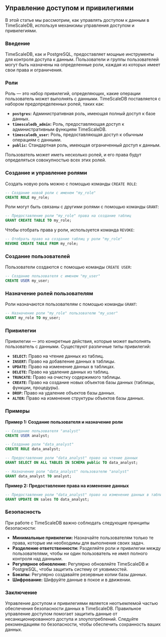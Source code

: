 ## Управление доступом и привилегиями

В этой статье мы рассмотрим, как управлять доступом к данным в TimeScaleDB, используя механизмы управления доступом и привилегиями.

### Введение

TimeScaleDB, как и PostgreSQL, предоставляет мощные инструменты для контроля доступа к данным.  Пользователи и группы пользователей могут быть назначены на определенные роли,  каждая из которых имеет свои права и ограничения. 

### Роли

Роль — это набор привилегий, определяющих, какие операции пользователь может выполнять с данными. TimeScaleDB поставляется с набором предопределенных ролей, таких как:

* **`postgres`:**  Административная роль,  имеющая полный доступ к базе данных.
* **`timescaledb_admin`:** Роль,  предоставляющая доступ к административным функциям TimeScaleDB.
* **`timescaledb_user`:** Роль,  предоставляющая доступ к обычным операциям с данными.
* **`public`:** Стандартная роль,  имеющая ограниченный доступ к данным.

Пользователь может иметь несколько ролей,  и его права будут определяться совокупностью всех этих ролей.

### Создание и управление ролями

Создать новую роль можно с помощью команды `CREATE ROLE`:

```sql
-- Создание новой роли с именем "my_role"
CREATE ROLE my_role;
```

Роли могут быть связаны с другими ролями с помощью команды `GRANT`:

```sql
-- Предоставление роли "my_role" права на создание таблиц
GRANT CREATE TABLE TO my_role;
```

Чтобы отобрать права у роли,  используется команда `REVOKE`:

```sql
-- Отобрать право на создание таблиц у роли "my_role"
REVOKE CREATE TABLE FROM my_role;
```

### Создание пользователей

Пользователи создаются с помощью команды `CREATE USER`:

```sql
-- Создание пользователя с именем "my_user"
CREATE USER my_user;
```

### Назначение ролей пользователям

Роли назначаются пользователям с помощью команды `GRANT`:

```sql
-- Назначение роли "my_role" пользователю "my_user"
GRANT my_role TO my_user;
```

### Привилегии

Привилегии — это конкретные действия,  которые может выполнять пользователь с данными.  Существуют различные типы привилегий:

* **`SELECT`:** Право на чтение данных из таблиц.
* **`INSERT`:** Право на добавление данных в таблицы.
* **`UPDATE`:** Право на изменение данных в таблицах.
* **`DELETE`:** Право на удаление данных из таблиц.
* **`TRUNCATE`:** Право на очистку содержимого таблицы.
* **`CREATE`:** Право на создание новых объектов базы данных (таблицы,  функции,  процедуры).
* **`DROP`:** Право на удаление объектов базы данных.
* **`ALTER`:** Право на изменение структуры объектов базы данных.

### Примеры

**Пример 1: Создание пользователя и назначение роли**

```sql
-- Создание пользователя "analyst"
CREATE USER analyst;

-- Создание роли "data_analyst"
CREATE ROLE data_analyst;

-- Предоставление роли "data_analyst" право на чтение данных
GRANT SELECT ON ALL TABLES IN SCHEMA public TO data_analyst;

-- Назначение роли "data_analyst" пользователю "analyst"
GRANT data_analyst TO analyst;
```

**Пример 2: Предоставление права на изменение данных**

```sql
-- Предоставление роли "data_analyst" право на изменение данных в таблице "sales"
GRANT UPDATE ON sales TO data_analyst;
```

### Безопасность

При работе с TimeScaleDB важно соблюдать следующие принципы безопасности:

* **Минимальные привилегии:** Назначайте пользователям только те права,  которые им необходимы для выполнения своих задач.
* **Разделение ответственности:** Разделяйте роли и привилегии между пользователями,  чтобы ни один пользователь не имел полного контроля над данными.
* **Регулярное обновление:**  Регулярно обновляйте TimeScaleDB и PostgreSQL,  чтобы защитить систему от уязвимостей.
* **Бэкапы:**  Регулярно создавайте резервные копии базы данных.
* **Шифрование:**  Шифруйте данные в покое и в движении.

### Заключение

Управление доступом и привилегиями является неотъемлемой частью обеспечения безопасности данных в TimeScaleDB.  Правильное управление доступом помогает защитить данные от несанкционированного доступа и злоупотреблений.  Следуйте рекомендациям по безопасности,  чтобы обеспечить сохранность ваших данных.
